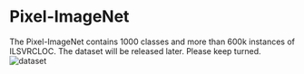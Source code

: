 # Pixel-ImageNet
The Pixel-ImageNet contains 1000 classes and more than 600k instances of ILSVRCLOC.
The dataset will be released later. Please keep turned.
![dataset](https://github.com/shiyinzhang/Pixel-ImageNet/tree/master/ims/ims.jpg "dataset")
